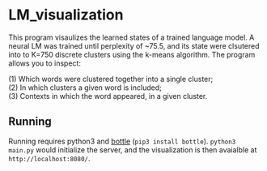 # LM_visualization

This program visaulizes the learned states of a trained language model. A neural LM was trained until perplexity of ~75.5, and
its state were clsutered into to K=750 discrete clusters using the k-means algorithm. The program allows you to inspect: 

(1) Which words were clustered together into a single cluster; <br />
(2) In which clusters a given word is included; <br/>
(3) Contexts in which the word appeared, in a given cluster. <br/>

Running
------

Running requires python3 and [bottle](https://bottlepy.org/docs/dev/) (`pip3 install bottle`). `python3 main.py` would initialize the server, and the visualization is
then avaialble at `http://localhost:8080/`.
